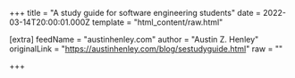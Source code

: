 
+++
title = "A study guide for software engineering students"
date = 2022-03-14T20:00:01.000Z
template = "html_content/raw.html"

[extra]
feedName = "austinhenley.com"
author = "Austin Z. Henley"
originalLink = "https://austinhenley.com/blog/sestudyguide.html"
raw = ""

+++

